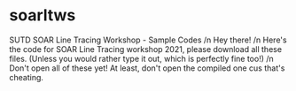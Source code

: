 # soarltws
SUTD SOAR Line Tracing Workshop - Sample Codes /n
Hey there! /n
Here's the code for SOAR Line Tracing workshop 2021, please download all these files. (Unless you would rather type it out, which is perfectly fine too!) /n
Don't open all of these yet! At least, don't open the compiled one cus that's cheating.
